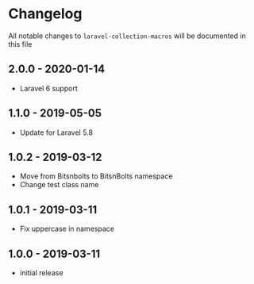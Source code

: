 # Changelog

All notable changes to `laravel-collection-macros` will be documented in this file

## 2.0.0 - 2020-01-14
 - Laravel 6 support

## 1.1.0 - 2019-05-05
 - Update for Laravel 5.8

## 1.0.2 - 2019-03-12

 - Move from Bitsnbolts to BitsnBolts namespace
 - Change test class name

## 1.0.1 - 2019-03-11

 - Fix uppercase in namespace

## 1.0.0 - 2019-03-11

- initial release
